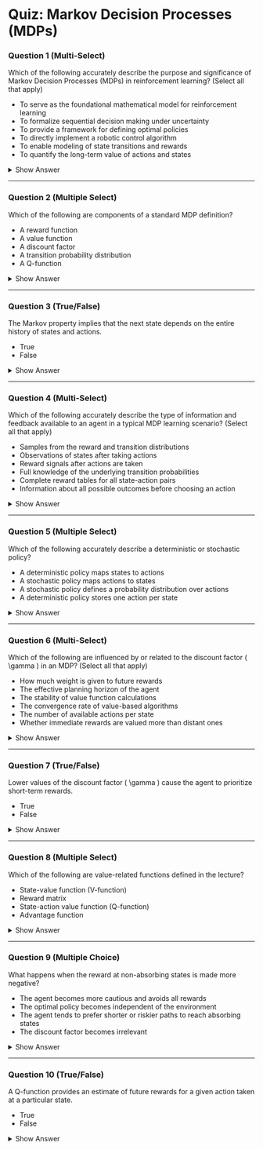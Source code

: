 # Quiz: Markov Decision Processes (MDPs)



### Question 1 (Multi-Select)
Which of the following accurately describe the purpose and significance of Markov Decision Processes (MDPs) in reinforcement learning? (Select all that apply)

- To serve as the foundational mathematical model for reinforcement learning
- To formalize sequential decision making under uncertainty
- To provide a framework for defining optimal policies
- To directly implement a robotic control algorithm
- To enable modeling of state transitions and rewards
- To quantify the long-term value of actions and states

<details>
<summary>Show Answer</summary>

**Correct Answers:** ✅ Foundational mathematical model, ✅ Formalize sequential decision making, ✅ Framework for defining optimal policies, ✅ Enable modeling of transitions and rewards, ✅ Quantify long-term value  
**Explanation:**  
MDPs serve multiple important purposes in reinforcement learning beyond just being a theoretical framework.  
> "MDPs can be thought of as a theoretical framework underlying RL."
> "MDPs are a mathematical formulation of the sequential decision making problem that capture all the essential elements of the RL problem."
> "The MDP framework enables us to quantify the value of different states and actions in terms of expected future rewards."
</details>

---



### Question 2 (Multiple Select)
Which of the following are components of a standard MDP definition?

- A reward function  
- A value function  
- A discount factor  
- A transition probability distribution  
- A Q-function

<details>
<summary>Show Answer</summary>

**Correct Answers:** A reward function, A discount factor, A transition probability distribution  
**Explanation:**  
The MDP tuple includes states, actions, rewards, transitions, and a discount factor.  
> "An MDP is defined as a tuple of five items. S... A... R is the reward distribution... T is the transition probability distribution... Gamma is a discount factor..."
</details>

---



### Question 3 (True/False)
The Markov property implies that the next state depends on the entire history of states and actions.

- True  
- False

<details>
<summary>Show Answer</summary>

**Correct Answer:** False  
**Explanation:**  
The Markov property asserts dependence only on the current state and action, not the full history.  
> "The distribution of possible next states given state s, and action a. Does not depend on any of the previous states or actions..."
</details>

---



### Question 4 (Multi-Select)
Which of the following accurately describe the type of information and feedback available to an agent in a typical MDP learning scenario? (Select all that apply)

- Samples from the reward and transition distributions
- Observations of states after taking actions
- Reward signals after actions are taken
- Full knowledge of the underlying transition probabilities
- Complete reward tables for all state-action pairs
- Information about all possible outcomes before choosing an action

<details>
<summary>Show Answer</summary>

**Correct Answers:** ✅ Samples from distributions, ✅ Observations of states, ✅ Reward signals  
**Explanation:**  
Agents observe samples of transitions and rewards, but typically do not have full knowledge of the underlying MDP dynamics.  
> "The transition distribution and the reward distribution are both not known. Instead, only samples from these distributions are observed by the agent..."
> "The agent observes states and rewards after taking actions, building up experience rather than being given complete information about the environment."
</details>

---



### Question 5 (Multiple Select)
Which of the following accurately describe a deterministic or stochastic policy?

- A deterministic policy maps states to actions  
- A stochastic policy maps actions to states  
- A stochastic policy defines a probability distribution over actions  
- A deterministic policy stores one action per state

<details>
<summary>Show Answer</summary>

**Correct Answers:** A deterministic policy maps states to actions, A stochastic policy defines a probability distribution over actions, A deterministic policy stores one action per state  
**Explanation:**  
Deterministic and stochastic policies differ by how they assign actions: one fixed action vs. a distribution.  
> "A deterministic policy is defined as a mapping from states to actions... A stochastic policy is defined as a probability distribution of actions given a state..."
</details>

---



### Question 6 (Multi-Select)
Which of the following are influenced by or related to the discount factor \( \gamma \) in an MDP? (Select all that apply)

- How much weight is given to future rewards
- The effective planning horizon of the agent
- The stability of value function calculations
- The convergence rate of value-based algorithms
- The number of available actions per state
- Whether immediate rewards are valued more than distant ones

<details>
<summary>Show Answer</summary>

**Correct Answers:** ✅ Weight given to future rewards, ✅ Effective planning horizon, ✅ Stability of value calculations, ✅ Whether immediate rewards are valued more  
**Explanation:**  
The discount factor has several important effects on MDP behavior and solutions.  
> "The discount factor gamma lies between 0 and 1... implying that the rewards at earlier timestamps, are given more weight..."
> "A discount factor close to 0 makes the agent myopic (focused on immediate rewards), while a value close to 1 makes it consider the long-term future rewards."
> "The discount factor also ensures mathematical convergence of infinite sums in continuing tasks."
</details>

---



### Question 7 (True/False)
Lower values of the discount factor \( \gamma \) cause the agent to prioritize short-term rewards.

- True  
- False

<details>
<summary>Show Answer</summary>

**Correct Answer:** True  
**Explanation:**  
Low gamma places more emphasis on near-term rewards.  
> "...a lower value of gamma, prioritizes the lower rewarding state at the right endpoint."
</details>

---



### Question 8 (Multiple Select)
Which of the following are value-related functions defined in the lecture?

- State-value function (V-function)  
- Reward matrix  
- State-action value function (Q-function)  
- Advantage function

<details>
<summary>Show Answer</summary>

**Correct Answers:** State-value function (V-function), State-action value function (Q-function)  
**Explanation:**  
Both value functions are introduced explicitly to evaluate policies.  
> "A value function... is a prediction of discounted sum of future rewards."  
> "A state action value function or a Q-function... informs us of how good is taking a particular action at a state."
</details>

---



### Question 9 (Multiple Choice)
What happens when the reward at non-absorbing states is made more negative?

- The agent becomes more cautious and avoids all rewards  
- The optimal policy becomes independent of the environment  
- The agent tends to prefer shorter or riskier paths to reach absorbing states  
- The discount factor becomes irrelevant

<details>
<summary>Show Answer</summary>

**Correct Answer:** The agent tends to prefer shorter or riskier paths to reach absorbing states  
**Explanation:**  
As negative rewards increase, the policy changes to prefer quicker or alternative outcomes.  
> "...as this constant reward decreases to -0.4... the optimal policy... takes the riskier shorter path..."  
> "Further, decreasing this constant to -2... the optimal policy now prefers the -1 absorbing state..."
</details>

---



### Question 10 (True/False)
A Q-function provides an estimate of future rewards for a given action taken at a particular state.

- True  
- False

<details>
<summary>Show Answer</summary>

**Correct Answer:** True  
**Explanation:**  
The Q-function assesses the expected future reward for an action-state pair.  
> "The Q-function for a policy... is the expected sum of discounted rewards... after taking action a at state s."
</details>

